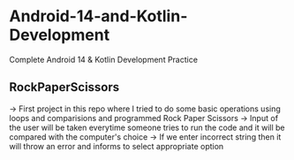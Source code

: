 # Android-14-and-Kotlin-Development
Complete Android 14 &amp; Kotlin Development Practice
## RockPaperScissors
-> First project in this repo where I tried to do some basic operations using loops and comparisions and programmed Rock Paper Scissors
-> Input of the user will be taken everytime someone tries to run the code and it will be compared with the computer's choice
-> If we enter incorrect string then it will throw an error and informs to select appropriate option

